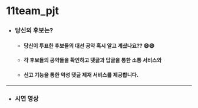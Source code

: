 # 11team_pjt

+ ### 당신의 후보는?
   + #### 당신이 투표한 후보들의 대선 공약 혹시 알고 계셨나요?? 😄😄
   + #### 각 후보들의 공약들을 확인하고 댓글과 답글을 통한 소통 서비스와
   + #### 신고 기능을 통한 악성 댓글 제재 서비스를 제공합니다.
--- 

+ ### 시연 영상
